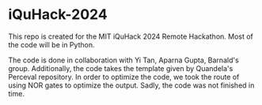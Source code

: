 # iQuHack-2024
This repo is created for the MIT iQuHack 2024 Remote Hackathon.
Most of the code will be in Python.

The code is done in collaboration with Yi Tan, Aparna Gupta, Barnald's group. Additionally, the code takes the template given by Quandela's Perceval repository.
In order to optimize the code, we took the route of using NOR gates to optimize the output. Sadly, the code was not finished in time.
